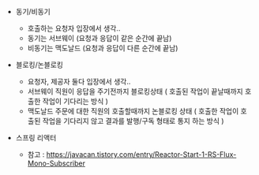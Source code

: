* 동기/비동기
    - 호출하는 요청자 입장에서 생각..
    - 동기는 서브웨이 (요청과 응답이 같은 순간에 끝남)
    - 비동기는 맥도날드 (요청과 응답이 다른 순간에 끝남)


* 블로킹/논블로킹
    - 요청자, 제공자 둘다 입장에서 생각..
    - 서브웨이 직원이 응답을 주기전까지 블로킹상태 ( 호출된 작업이 끝날때까지 호출한 작업이 기다리는 방식 )
    - 맥도날드 주문에 대한 직원의 호출할때까지 논블로킹 상태 ( 호출한 작업이 호출된 작업을 기다리지 않고 결과를 발행/구독 형태로 통지 하는 방식 )



* 스프링 리액터
    - 참고 : https://javacan.tistory.com/entry/Reactor-Start-1-RS-Flux-Mono-Subscriber
    

